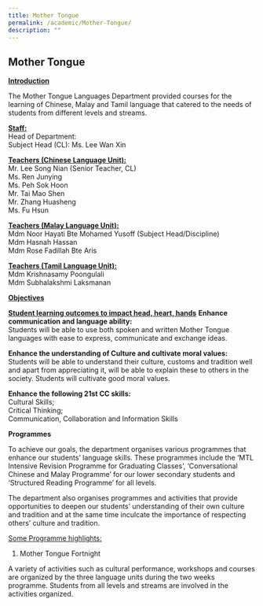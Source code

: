 ```yaml
---
title: Mother Tongue
permalink: /academic/Mother-Tongue/
description: ""
---
```

## Mother Tongue 

**<u>Introduction</u>**

  

The Mother Tongue Languages Department provided courses for the learning of Chinese, Malay and Tamil language that catered to the needs of students from different levels and streams.

  

**<u>Staff:</u>**
<br>
Head of Department:
<br>
Subject Head (CL): Ms. Lee Wan Xin

  

**<u>Teachers (Chinese Language Unit):</u>**
<br>
Mr. Lee Song Nian (Senior Teacher, CL)<br>
Ms. Ren Junying <br>
Ms. Peh Sok Hoon <br>
Mr. Tai Mao Shen <br>
Mr. Zhang Huasheng <br>
Ms. Fu Hsun

  

**<u>Teachers (Malay Language Unit):</u>**
<br>
Mdm Noor Hayati Bte Mohamed Yusoff (Subject Head/Discipline)<br>
Mdm Hasnah Hassan<br>
Mdm Rose Fadillah Bte Aris

  

**<u>Teachers (Tamil Language Unit):</u>**
<br>
Mdm Krishnasamy Poongulali<br>
Mdm Subhalakshmi Laksmanan


**<u>Objectives</u>**

**<u>Student learning outcomes to impact head, heart, hands</u>**
**Enhance communication and language ability:**
<br>
Students will be able to use both spoken and written Mother Tongue languages with ease to express, communicate and exchange ideas.

  

**Enhance the understanding of Culture and cultivate moral values:**
<br>
Students will be able to understand their culture, customs and tradition well and apart from appreciating it, will be able to explain these to others in the society. Students will cultivate good moral values.

  

**Enhance the following 21st CC skills:**
<br>
Cultural Skills;<br>
Critical Thinking;<br>
Communication, Collaboration and Information Skills

**Programmes**

  

To achieve our goals, the department organises various programmes that enhance our students’ language skills. These programmes include the ‘MTL Intensive Revision Programme for Graduating Classes’, ‘Conversational Chinese and Malay Programme’ for our lower secondary students and ‘Structured Reading Programme’ for all levels.

  

The department also organises programmes and activities that provide opportunities to deepen our students’ understanding of their own culture and tradition and at the same time inculcate the importance of respecting others’ culture and tradition.

  

<u>Some Programme highlights:</u>

1.  Mother Tongue Fortnight  

A variety of activities such as cultural performance, workshops and courses are organized by the three language units during the two weeks programme. Students from all levels and streams are involved in the activities organized.